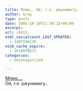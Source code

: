 ```yaml
---
title: Млею…. Ой, т.е. ржунимагу…
author: Gray
type: posts
date: 2005-10-10T11:30:22+00:00
excerpt:
url: /6411
esml_socialcount_LAST_UPDATED:
  - 1497246126
essb_cache_expire:
  - 1616070672
categories:
  - Uncategorized

---
```








<a href="http://blog.jumplink.ru/bloggnot-v-atake.html" target="_blank">Млею&#8230;.</a>  
Ой, т.е. ржунимагу&#8230;